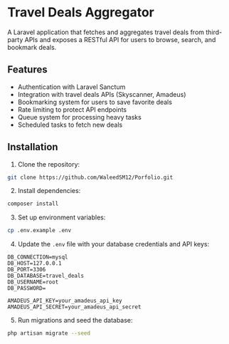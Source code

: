 # Travel Deals Aggregator

A Laravel application that fetches and aggregates travel deals from third-party APIs and exposes a RESTful API for users to browse, search, and bookmark deals.

## Features

- Authentication with Laravel Sanctum
- Integration with travel deals APIs (Skyscanner, Amadeus)
- Bookmarking system for users to save favorite deals
- Rate limiting to protect API endpoints
- Queue system for processing heavy tasks
- Scheduled tasks to fetch new deals


## Installation

1. Clone the repository:
```bash
git clone https://github.com/WaleedSM12/Porfolio.git
```

2. Install dependencies:
```bash
composer install
```

3. Set up environment variables:
```bash
cp .env.example .env
```

4. Update the `.env` file with your database credentials and API keys:
```
DB_CONNECTION=mysql
DB_HOST=127.0.0.1
DB_PORT=3306
DB_DATABASE=travel_deals
DB_USERNAME=root
DB_PASSWORD=

AMADEUS_API_KEY=your_amadeus_api_key
AMADEUS_API_SECRET=your_amadeus_api_secret
```

5. Run migrations and seed the database:
```bash
php artisan migrate --seed
```
